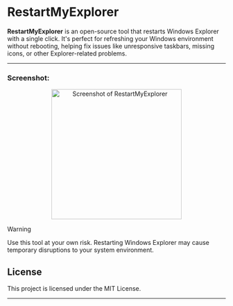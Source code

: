 # **RestartMyExplorer**

**RestartMyExplorer** is an open-source tool that restarts Windows Explorer with a single click. It's perfect for refreshing your Windows environment without rebooting, helping fix issues like unresponsive taskbars, missing icons, or other Explorer-related problems.

---

### **Screenshot:**
<p align="center">
  <img src="https://github.com/MeLegend5555/blob/main/RestartMyExplorer/assets/images/Showcase.png?raw=true" width="300" alt="Screenshot of RestartMyExplorer"/>
</p>

>[!WARNING]
> Use this tool at your own risk. Restarting Windows Explorer may cause temporary disruptions to your system environment.

## License

This project is licensed under the MIT License.

---